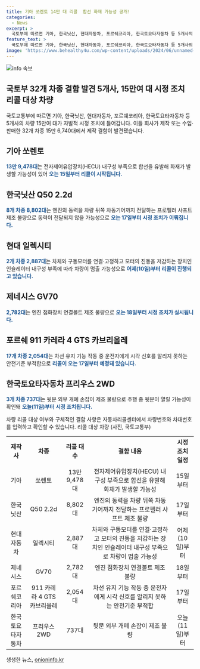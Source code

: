 ```yaml
---
title: 기아 쏘렌토 14만 대 리콜  합선 화재 가능성 공개!
categories:
  - News
excerpt: >
  국토부에 따르면 기아, 한국닛산, 현대자동차, 포르쉐코리아, 한국토요타자동차 등 5개사의 차량 15만여대에서 제작 결함이 발견됐다. 기아 쏘렌토 등 32개 차종 중 15만 대 이상이 자발적 시정 조치나 리콜 대상으로 지정됐으며, 다양한 결함으로 인한 화재 및 안전 문제가 확인돼 해당 차주들은 자동차리콜센터를 통해 대상 여부와 구체적인 결함을 확인할 수 있다. 유용한 정보가 있다면 그것을 추가해보세요.
feature_text: >
  국토부에 따르면 기아, 한국닛산, 현대자동차, 포르쉐코리아, 한국토요타자동차 등 5개사의 차량 15만여대에서 제작 결함이 발견됐다. 기아 쏘렌토 등 32개 차종 중 15만 대 이상이 자발적 시정 조치나 리콜 대상으로 지정됐으며, 다양한 결함으로 인한 화재 및 안전 문제가 확인돼 해당 차주들은 자동차리콜센터를 통해 대상 여부와 구체적인 결함을 확인할 수 있다. 유용한 정보가 있다면 그것을 추가해보세요.
image: 'https://www.behealthy4u.com/wp-content/uploads/2024/06/unnamed-file.png'
---
```


<p><img src="https://www.behealthy4u.com/wp-content/uploads/2024/06/unnamed-file.png" alt="info 속보" /></p>

<h2 data-ke-size="size26">국토부 32개 차종 결함 발견 5개사, 15만여 대 시정 조치 리콜 대상 차량</h2>

<p data-ke-size="size16">국토교통부에 따르면 기아, 한국닛산, 현대자동차, 포르쉐코리아, 한국토요타자동차 등 5개사의 차량 15만여 대가 자발적 시정 조치에 들어갑니다. 이들 회사가 제작 또는 수입·판매한 32개 차종 15만 6,740대에서 제작 결함이 발견됐습니다.</p>

<h2 data-ke-size="size26">기아 쏘렌토</h2>

<p data-ke-size="size16"><b><span style="color: #1a5490;">13만 9,478대</span></b>는 전자제어유압장치(HECU) 내구성 부족으로 합선을 유발해 화재가 발생할 가능성이 있어 <b><span style="color: #1a5490;">오는 15일부터 리콜이 시작됩니다.</span></b></p>

<h2 data-ke-size="size26">한국닛산 Q50 2.2d</h2>

<p data-ke-size="size16"><b><span style="color: #1a5490;">8개 차종 8,802대</span></b>는 엔진의 동력을 차량 뒤쪽 차동기어까지 전달하는 프로펠러 샤프트 제조 불량으로 동력이 전달되지 않을 가능성으로 <b><span style="color: #1a5490;">오는 17일부터 시정 조치가 이뤄집니다.</span></b></p>

<h2 data-ke-size="size26">현대 일렉시티</h2>

<p data-ke-size="size16"><b><span style="color: #1a5490;">2개 차종 2,887대</span></b>는 차체와 구동모터를 연결·고정하고 모터의 진동을 저감하는 장치인 인슐레이터 내구성 부족에 따라 차량이 멈출 가능성으로 <b><span style="color: #1a5490;">어제(10일)부터 리콜이 진행되고 있습니다.</span></b></p>

<h2 data-ke-size="size26">제네시스 GV70</h2>

<p data-ke-size="size16"><b><span style="color: #1a5490;">2,782대</span></b>는 엔진 점화장치 연결볼트 제조 불량으로 <b><span style="color: #1a5490;">오는 18일부터 시정 조치가 실시됩니다.</span></b></p>

<h2 data-ke-size="size26">포르쉐 911 카레라 4 GTS 카브리올레</h2>

<p data-ke-size="size16"><b><span style="color: #1a5490;">17개 차종 2,054대</span></b>는 차선 유지 기능 작동 중 운전자에게 시각 신호를 알리지 못하는 안전기준 부적합으로 <b><span style="color: #1a5490;">리콜이 오는 17일부터 예정돼 있습니다.</span></b></p>

<h2 data-ke-size="size26">한국토요타자동차 프리우스 2WD</h2>

<p data-ke-size="size16"><b><span style="color: #1a5490;">3개 차종 737대</span></b>는 뒷문 외부 개폐 손잡이 제조 불량으로 주행 중 뒷문이 열릴 가능성이 확인돼 <b><span style="color: #1a5490;">오늘(11일)부터 시정 조치됩니다.</span></b></p>

<p data-ke-size="size16">차량 리콜 대상 여부와 구체적인 결함 사항은 자동차리콜센터에서 차량번호와 차대번호를 입력하고 확인할 수 있습니다. 리콜 대상 차량 (사진, 국토교통부)</p>

<table>
  <tbody>
    <tr>
      <td style="text-align: center; height: 17px;"><b>제작사</b></td>
      <td style="text-align: center; height: 17px;"><b>차종</b></td>
      <td style="text-align: center; height: 17px;"><b>리콜 대수</b></td>
      <td style="text-align: center; height: 17px;"><b>결함 내용</b></td>
      <td style="text-align: center; height: 17px;"><b>시정 조치 일정</b></td>
    </tr>
    <tr>
      <td style="text-align: center; height: 17px;">기아</td>
      <td style="text-align: center; height: 17px;">쏘렌토</td>
      <td style="text-align: center; height: 17px;">13만 9,478대</td>
      <td style="text-align: center; height: 17px;">전자제어유압장치(HECU) 내구성 부족으로 합선을 유발해 화재가 발생할 가능성</td>
      <td style="text-align: center; height: 17px;">15일부터</td>
    </tr>
    <tr>
      <td style="text-align: center; height: 17px;">한국닛산</td>
      <td style="text-align: center; height: 17px;">Q50 2.2d</td>
      <td style="text-align: center; height: 17px;">8,802대</td>
      <td style="text-align: center; height: 17px;">엔진의 동력을 차량 뒤쪽 차동기어까지 전달하는 프로펠러 샤프트 제조 불량</td>
      <td style="text-align: center; height: 17px;">17일부터</td>
    </tr>
    <tr>
      <td style="text-align: center; height: 17px;">현대자동차</td>
      <td style="text-align: center; height: 17px;">일렉시티</td>
      <td style="text-align: center; height: 17px;">2,887대</td>
      <td style="text-align: center; height: 17px;">차체와 구동모터를 연결·고정하고 모터의 진동을 저감하는 장치인 인슐레이터 내구성 부족으로 차량이 멈출 가능성</td>
      <td style="text-align: center; height: 17px;">어제(10일)부터</td>
    </tr>
    <tr>
      <td style="text-align: center; height: 17px;">제네시스</td>
      <td style="text-align: center; height: 17px;">GV70</td>
      <td style="text-align: center; height: 17px;">2,782대</td>
      <td style="text-align: center; height: 17px;">엔진 점화장치 연결볼트 제조 불량</td>
      <td style="text-align: center; height: 17px;">18일부터</td>
    </tr>
    <tr>
      <td style="text-align: center; height: 17px;">포르쉐코리아</td>
      <td style="text-align: center; height: 17px;">911 카레라 4 GTS 카브리올레</td>
      <td style="text-align: center; height: 17px;">2,054대</td>
      <td style="text-align: center; height: 17px;">차선 유지 기능 작동 중 운전자에게 시각 신호를 알리지 못하는 안전기준 부적합</td>
      <td style="text-align: center; height: 17px;">17일부터</td>
    </tr>
    <tr>
      <b><td style="text-align: center; height: 17px;">한국토요타자동차</td></b>
      <b><td style="text-align: center; height: 17px;">프리우스 2WD</td></b>
      <b><td style="text-align: center; height: 17px;">737대</td></b>
      <b><td style="text-align: center; height: 17px;">뒷문 외부 개폐 손잡이 제조 불량</td></b>
      <b><td style="text-align: center; height: 17px;">오늘(11일)부터</td></b>
    </tr>
  </tbody>
</table>
생생한 뉴스, <a href="https://onioninfo.kr" rel="dofollow">onioninfo.kr</a>



